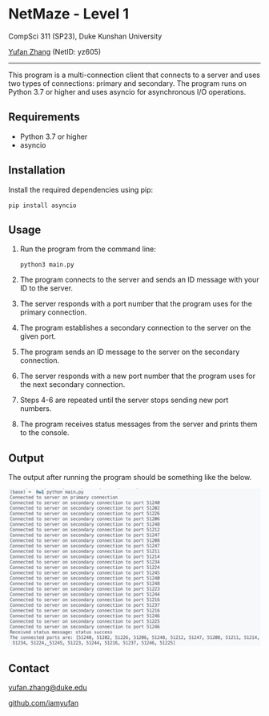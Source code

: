 # NetMaze - Level 1

CompSci 311 (SP23), Duke Kunshan University

[Yufan Zhang](http://yufanbruce.com) (NetID: yz605)

---

This program is a multi-connection client that connects to a server and uses two types of connections: primary and secondary. The program runs on Python 3.7 or higher and uses asyncio for asynchronous I/O operations.

## Requirements

- Python 3.7 or higher
- asyncio

## Installation

Install the required dependencies using pip:

```
pip install asyncio
```

## Usage

1. Run the program from the command line:

    ```
    python3 main.py
    ```

2. The program connects to the server and sends an ID message with your ID to the server.
3. The server responds with a port number that the program uses for the primary connection.
4. The program establishes a secondary connection to the server on the given port.
5. The program sends an ID message to the server on the secondary connection.
6. The server responds with a new port number that the program uses for the next secondary connection.
7. Steps 4-6 are repeated until the server stops sending new port numbers.
8. The program receives status messages from the server and prints them to the console.

## Output

The output after running the program should be something like the below.

![output](output.png)


## Contact

[yufan.zhang@duke.edu](mailto:yufan.zhang@duke.edu)

[github.com/iamyufan](https://www.github.com/iamyufan)